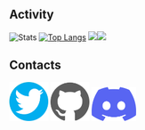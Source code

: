 ## Activity

![Stats](https://github-readme-stats-git-masterrstaa-rickstaa.vercel.app/api?username=xBaank&show_icons=true&theme=apprentice&hide_rank=true&hide_title=true) 
[![Top Langs](https://github-readme-stats-git-masterrstaa-rickstaa.vercel.app/api/top-langs/?username=xBaank&layout=compact&theme=apprentice )](https://github.com/xBaank/)
<a href="https://wakatime.com"><img width="50%" src="https://wakatime.com/share/@8fba9bc3-d259-4240-8198-70c4f409081f/3bcc6142-8881-49da-b4cd-273252a000e8.png" /></a><a href="https://wakatime.com"><img width="50%" src="https://wakatime.com/share/@8fba9bc3-d259-4240-8198-70c4f409081f/51f75547-c870-43a1-b526-aa6b6e8aafd1.png" /></a>


## Contacts  

<a href="https://twitter.com/Bankyz_BS"><img src="twittericon.png" width=70 ></a> 
<a href="https://github.com/xBaank"><img src="githubicon.svg" width=70 ></a>
<a href="https://discordapp.com/users/327747327316066305"><img src="discordicon.png" width=80 ></a>






    
